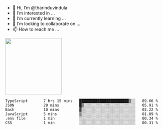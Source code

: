 - 👋 Hi, I’m @tharinduvindula
- 👀 I’m interested in ...
- 🌱 I’m currently learning ...
- 💞️ I’m looking to collaborate on ...
- 📫 How to reach me ...

<!---
tharinduvindula/tharinduvindula is a ✨ special ✨ repository because its `README.md` (this file) appears on your GitHub profile.
You can click the Preview link to take a look at your changes.
--->

<img height="180em" src="https://github-readme-stats.vercel.app/api?username=tharinduvindula&show_icons=true&hide_border=false&&count_private=true&include_all_commits=true" />


<!--START_SECTION:waka-->

```text
TypeScript       7 hrs 15 mins   ██████████████████████▒░░   89.66 %
JSON             28 mins         █▒░░░░░░░░░░░░░░░░░░░░░░░   05.91 %
Bash             10 mins         ▓░░░░░░░░░░░░░░░░░░░░░░░░   02.22 %
JavaScript       5 mins          ▒░░░░░░░░░░░░░░░░░░░░░░░░   01.09 %
.env file        1 min           ░░░░░░░░░░░░░░░░░░░░░░░░░   00.34 %
CSS              1 min           ░░░░░░░░░░░░░░░░░░░░░░░░░   00.31 %
```

<!--END_SECTION:waka-->
